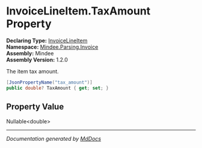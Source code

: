 ﻿<!--  
  <auto-generated>   
    The contents of this file were generated by a tool.  
    Changes to this file may be list if the file is regenerated  
  </auto-generated>   
-->

# InvoiceLineItem.TaxAmount Property

**Declaring Type:** [InvoiceLineItem](../index.md)  
**Namespace:** [Mindee.Parsing.Invoice](../../index.md)  
**Assembly:** Mindee  
**Assembly Version:** 1.2.0

The item tax amount.

```csharp
[JsonPropertyName("tax_amount")]
public double? TaxAmount { get; set; }
```

## Property Value

Nullable\<double\>

___

*Documentation generated by [MdDocs](https://github.com/ap0llo/mddocs)*
